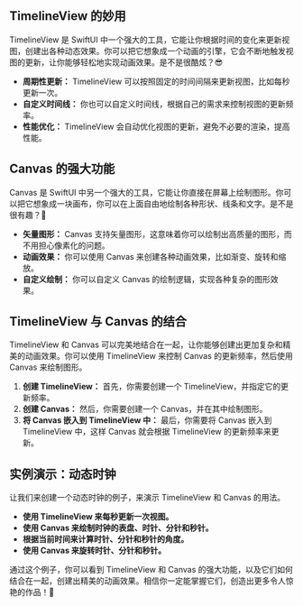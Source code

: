 ﻿## TimelineView 的妙用

TimelineView 是 SwiftUI 中一个强大的工具，它能让你根据时间的变化来更新视图，创建出各种动态效果。你可以把它想象成一个动画的引擎，它会不断地触发视图的更新，让你能够轻松地实现动画效果。是不是很酷炫？😎

*   **周期性更新：** TimelineView 可以按照固定的时间间隔来更新视图，比如每秒更新一次。
*   **自定义时间线：** 你也可以自定义时间线，根据自己的需求来控制视图的更新频率。
*   **性能优化：** TimelineView 会自动优化视图的更新，避免不必要的渲染，提高性能。

## Canvas 的强大功能

Canvas 是 SwiftUI 中另一个强大的工具，它能让你直接在屏幕上绘制图形。你可以把它想象成一块画布，你可以在上面自由地绘制各种形状、线条和文字。是不是很有趣？🎨

*   **矢量图形：** Canvas 支持矢量图形，这意味着你可以绘制出高质量的图形，而不用担心像素化的问题。
*   **动画效果：** 你可以使用 Canvas 来创建各种动画效果，比如渐变、旋转和缩放。
*   **自定义绘制：** 你可以自定义 Canvas 的绘制逻辑，实现各种复杂的图形效果。

## TimelineView 与 Canvas 的结合

TimelineView 和 Canvas 可以完美地结合在一起，让你能够创建出更加复杂和精美的动画效果。你可以使用 TimelineView 来控制 Canvas 的更新频率，然后使用 Canvas 来绘制图形。

1.  **创建 TimelineView：** 首先，你需要创建一个 TimelineView，并指定它的更新频率。
2.  **创建 Canvas：** 然后，你需要创建一个 Canvas，并在其中绘制图形。
3.  **将 Canvas 嵌入到 TimelineView 中：** 最后，你需要将 Canvas 嵌入到 TimelineView 中，这样 Canvas 就会根据 TimelineView 的更新频率来更新。

## 实例演示：动态时钟

让我们来创建一个动态时钟的例子，来演示 TimelineView 和 Canvas 的用法。

*   **使用 TimelineView 来每秒更新一次视图。**
*   **使用 Canvas 来绘制时钟的表盘、时针、分针和秒针。**
*   **根据当前时间来计算时针、分针和秒针的角度。**
*   **使用 Canvas 来旋转时针、分针和秒针。**

通过这个例子，你可以看到 TimelineView 和 Canvas 的强大功能，以及它们如何结合在一起，创建出精美的动画效果。相信你一定能掌握它们，创造出更多令人惊艳的作品！🎉


